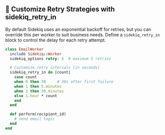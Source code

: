 ## 🔄 Customize Retry Strategies with sidekiq_retry_in
By default Sidekiq uses an exponential backoff for retries, but you can override this per worker to suit business needs. Define a `sidekiq_retry_in` block to control the delay for each retry attempt.

```ruby
class EmailWorker
  include Sidekiq::Worker
  sidekiq_options retry: 5  # maximum 5 retries

  # Customize retry intervals (in seconds)
  sidekiq_retry_in do |count|
    case count
    when 0 then 30     # 30s after first failure
    when 1 then 5.minutes
    when 2 then 30.minutes
    else 1.hour * count
    end
  end

  def perform(recipient_id)
    # send email logic
  end
end
```
